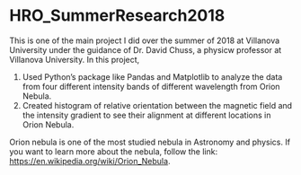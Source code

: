 # HRO_SummerResearch2018

This is one of the main project I did over the summer of 2018 at Villanova University under the guidance of Dr. David Chuss, a physicw professor at Villanova University. In this project,

1. Used Python’s package like Pandas and Matplotlib to analyze the data from four different
intensity bands of different wavelength from Orion Nebula.
2. Created histogram of relative orientation between the magnetic field and the intensity gradient to
see their alignment at different locations in Orion Nebula.

Orion nebula is one of the most studied nebula in Astronomy and physics. If you want to learn more about the nebula, follow the link: https://en.wikipedia.org/wiki/Orion_Nebula.
